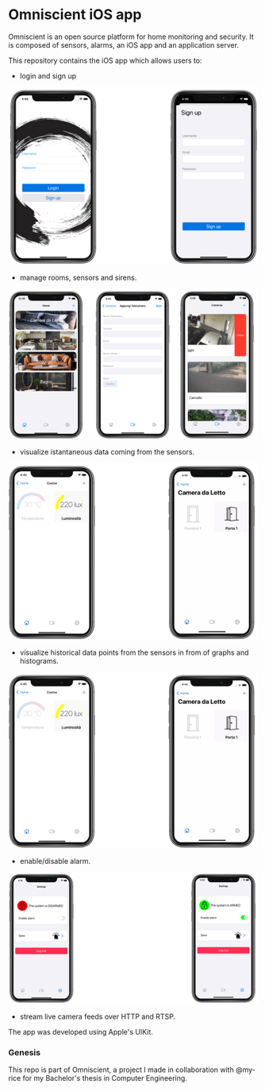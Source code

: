 # Omniscient iOS app
Omniscient is an open source platform for home monitoring and security. It is composed of sensors, alarms, an iOS app and an application server.







This repository contains the iOS app which allows users to:

- login and sign up

![User login and sign up](/assets/images/login-signup.png)



- manage rooms, sensors and sirens.

![Managing sensors, rooms and cameras](/assets/images/rooms-cameras.png)


- visualize istantaneous data coming from the sensors.


![Istantaneous data from sensors](/assets/images/sensors.png)

- visualize historical data points from the sensors in from of graphs and histograms.


![Historical data from sensors](/assets/images/sensors.png)

- enable/disable alarm.

![Enable and disable the alarm](/assets/images/alarm.png)

- stream live camera feeds over HTTP and RTSP.

The app was developed using Apple's UIKit.

### Genesis
This repo is part of Omniscient, a project I made in collaboration with @my-rice for my Bachelor's thesis in Computer Engineering.
